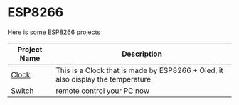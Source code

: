 # ESP8266

Here is some ESP8266 projects

| Project Name              | Description                                                  |
| ------------------------- | ------------------------------------------------------------ |
| [Clock](/Clock/README.md) | This is a Clock that is made by ESP8266 + Oled, it also display the temperature |
| [Switch](/switch/README.md) | remote control your PC now |
